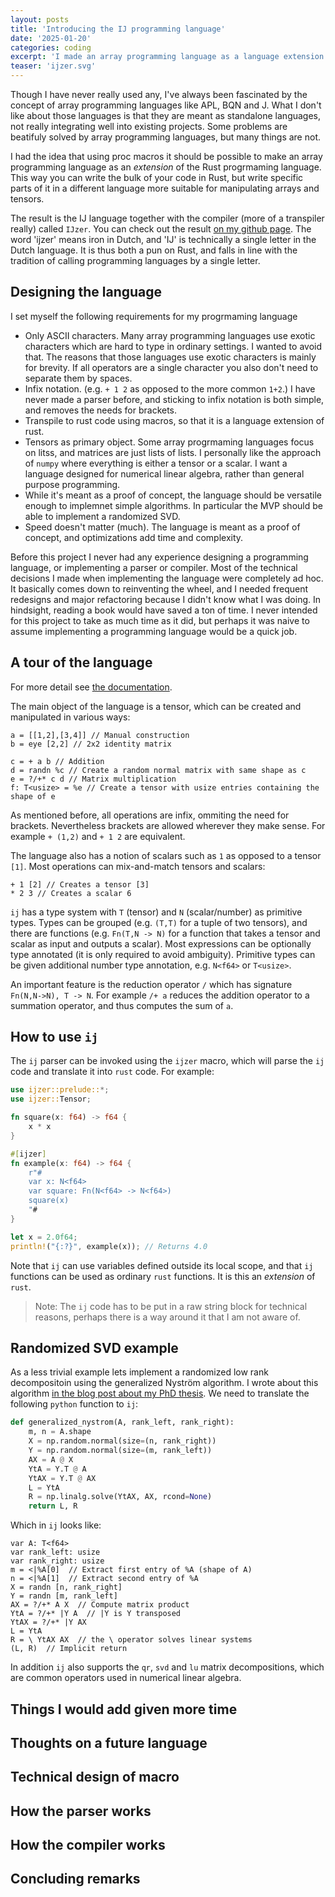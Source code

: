 ```yaml
---
layout: posts
title: 'Introducing the IJ programming language'
date: '2025-01-20'
categories: coding
excerpt: 'I made an array programming language as a language extension to Rust'
teaser: 'ijzer.svg'
---
```


Though I have never really used any, I've always been fascinated by the concept of array programming languages like APL, BQN and J.
What I don't like about those languages is that they are meant as standalone languages, not really integrating well into existing projects. Some problems are beatifuly solved by array programming languages, but many things are not.

I had the idea that using proc macros it should be possible to make an array programming language as an _extension_ of the Rust progrmaming language. This way you can write the bulk of your code in Rust, but write specific parts of it in a different language more suitable for manipulating arrays and tensors.

The result is the IJ language together with the compiler (more of a transpiler really) called `IJzer`. You can check out the result [on my github page](https://github.com/RikVoorhaar/IJ). The word 'ijzer' means iron in Dutch, and 'IJ' is technically a single letter in the Dutch language. It is thus both a pun on Rust, and falls in line with the tradition of calling programming languages by a single letter.

## Designing the language

I set myself the following requirements for my progrmaming language

- Only ASCII characters. Many array programming languages use exotic characters which are hard to type in ordinary settings. I wanted to avoid that. The reasons that those languages use exotic characters is mainly for brevity. If all operators are a single character you also don't need to separate them by spaces.
- Infix notation. (e.g. `+ 1 2` as opposed to the more common `1+2`.) I have never made a parser before, and sticking to infix notation is both simple, and removes the needs for brackets.
- Transpile to rust code using macros, so that it is a language extension of rust.
- Tensors as primary object. Some array progrmaming languages focus on litss, and matrices are just lists of lists. I personally like the approach of `numpy` where everything is either a tensor or a scalar. I want a language designed for numerical linear algebra, rather than general purpose programming.
- While it's meant as a proof of concept, the language should be versatile enough to implemnet simple algorithms. In particular the MVP should be able to implement a randomized SVD.
- Speed doesn't matter (much). The language is meant as a proof of concept, and optimizations add time and complexity.

Before this project I never had any experience designing a programming language, or implementing a parser or compiler. Most of the technical decisions I made when implementing the language were completely ad hoc. It basically comes down to reinventing the wheel, and I needed frequent redesigns and major refactoring because I didn't know what I was doing. In hindsight, reading a book would have saved a ton of time. I never intended for this project to take as much time as it did, but perhaps it was naive to assume implementing a programming language would be a quick job.

## A tour of the language

For more detail see [the documentation](https://docs.rs/crate/ijzer/latest).

The main object of the language is a tensor, which can be created and manipulated in various ways:

```
a = [[1,2],[3,4]] // Manual construction
b = eye [2,2] // 2x2 identity matrix

c = + a b // Addition
d = randn %c // Create a random normal matrix with same shape as c
e = ?/+* c d // Matrix multiplication
f: T<usize> = %e // Create a tensor with usize entries containing the shape of e
```

As mentioned before, all operations are infix, ommiting the need for brackets. Nevertheless brackets are allowed wherever they make sense. For example `+ (1,2)` and `+ 1 2` are equivalent.

The language also has a notion of scalars such as `1` as opposed to a tensor `[1]`. Most operations can mix-and-match tensors and scalars:

```
+ 1 [2] // Creates a tensor [3]
* 2 3 // Creates a scalar 6
```

`ij` has a type system with `T` (tensor) and `N` (scalar/number) as primitive types. Types can be grouped (e.g. `(T,T)` for a tuple of two tensors), and there are functions (e.g. `Fn(T,N -> N)` for a function that takes a tensor and scalar as input and outputs a scalar). Most expressions can be optionally type annotated (it is only required to avoid ambiguity). Primitive types can be given additional number type annotation, e.g. `N<f64>` or `T<usize>`.

An important feature is the reduction operator `/` which has signature `Fn(N,N->N), T -> N`. For example `/+ a` reduces the addition operator to a summation operator, and thus computes the sum of `a`.

## How to use `ij`

The `ij` parser can be invoked using the `ijzer` macro, which will parse the `ij` code and translate it into `rust` code. For example:

```rust
use ijzer::prelude::*;
use ijzer::Tensor;

fn square(x: f64) -> f64 {
    x * x
}

#[ijzer]
fn example(x: f64) -> f64 {
    r"#
    var x: N<f64>
    var square: Fn(N<f64> -> N<f64>)
    square(x)
    "#
}

let x = 2.0f64;
println!("{:?}", example(x)); // Returns 4.0
```

Note that `ij` can use variables defined outside its local scope, and that `ij` functions can be used as ordinary `rust` functions. It is this an _extension_ of `rust`.

> Note: The `ij` code has to be put in a raw string block for technical reasons, perhaps there is a way around it that I am not aware of.

## Randomized SVD example

As a less trivial example lets implement a randomized low rank decompositoin using the generalized Nyström algorithm. I wrote about this algorithm [in the blog post about my PhD thesis](/blog/thesis/#randomized-linear-algebra). We need to translate the following `python` function to `ij`:
```python
def generalized_nystrom(A, rank_left, rank_right):
    m, n = A.shape
    X = np.random.normal(size=(n, rank_right))
    Y = np.random.normal(size=(m, rank_left))
    AX = A @ X
    YtA = Y.T @ A
    YtAX = Y.T @ AX
    L = YtA
    R = np.linalg.solve(YtAX, AX, rcond=None)
    return L, R
```

Which in `ij` looks like:
```ij
var A: T<f64>
var rank_left: usize
var rank_right: usize
m = <|%A[0]  // Extract first entry of %A (shape of A)
n = <|%A[1]  // Extract second entry of %A
X = randn [n, rank_right]
Y = randn [m, rank_left]
AX = ?/+* A X  // Compute matrix product
YtA = ?/+* |Y A  // |Y is Y transposed
YtAX = ?/+* |Y AX
L = YtA
R = \ YtAX AX  // the \ operator solves linear systems
(L, R)  // Implicit return
```

In addition `ij` also supports the `qr`, `svd` and `lu` matrix decompositions, which are common operators used in numerical linear algebra. 

## Things I would add given more time

## Thoughts on a future language

## Technical design of macro

## How the parser works

## How the compiler works

## Concluding remarks
